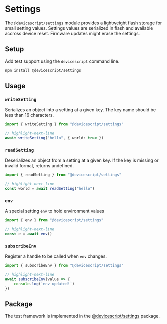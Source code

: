 # Settings

The `@devicescript/settings` module provides a lightweight flash storage for small setting values.
Settings values are serialized in flash and available accross device reset. Firmware updates might erase the settings.

## Setup

Add test support using the `devicescript` command line.

```bash npm2yarn
npm install @devicescript/settings
```

## Usage

### `writeSetting`

Serializes an object into a setting at a given key. The key name should be less than 16 characters.

```ts
import { writeSetting } from "@devicescript/settings"

// highlight-next-line
await writeSetting("hello", { world: true })
```

### `readSetting`

Deserializes an object from a setting at a given key. If the key is missing or invalid format, returns undefined.

```ts
import { readSetting } from "@devicescript/settings"

// highlight-next-line
const world = await readSetting("hello")
```

### `env`

A special setting `env` to hold environment values

```ts
import { env } from "@devicescript/settings"

// highlight-next-line
const e = await env()
```

### `subscribeEnv`

Register a handle to be called when `env` changes.

```ts
import { subscribeEnv } from "@devicescript/settings"

// highlight-next-line
await subscribeEnv(value => {
    console.log(`env updated!`)
})
```

## Package

The test framework is implemented in the [@devicescript/settings](https://www.npmjs.com/package/@devicescript/settings) package.
